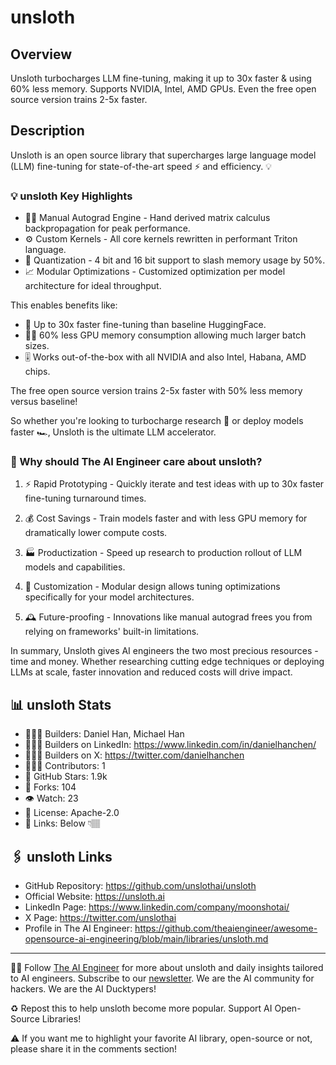 # unsloth
## Overview
Unsloth turbocharges LLM fine-tuning, making it up to 30x faster & using 60% less memory. Supports NVIDIA, Intel, AMD GPUs. Even the free open source version trains 2-5x faster.

## Description
Unsloth is an open source library that supercharges large language model (LLM) fine-tuning for state-of-the-art speed ⚡️ and efficiency. 💡

### 💡 unsloth Key Highlights

- 👨‍🔧 Manual Autograd Engine - Hand derived matrix calculus backpropagation for peak performance.
- ⚙️ Custom Kernels - All core kernels rewritten in performant Triton language.
- 🔋 Quantization - 4 bit and 16 bit support to slash memory usage by 50%.
- 📈 Modular Optimizations - Customized optimization per model architecture for ideal throughput.

This enables benefits like:

- 🚀 Up to 30x faster fine-tuning than baseline HuggingFace.
- 🧑‍💻 60% less GPU memory consumption allowing much larger batch sizes.
- 🎚️ Works out-of-the-box with all NVIDIA and also Intel, Habana, AMD chips.

The free open source version trains 2-5x faster with 50% less memory versus baseline!

So whether you're looking to turbocharge research 🚗 or deploy models faster 🏎️, Unsloth is the ultimate LLM accelerator.

### 🤔 Why should The AI Engineer care about unsloth?

1. ⚡️ Rapid Prototyping - Quickly iterate and test ideas with up to 30x faster fine-tuning turnaround times.

2. 💰 Cost Savings - Train models faster and with less GPU memory for dramatically lower compute costs.

3. 🏭 Productization - Speed up research to production rollout of LLM models and capabilities.

4. 🔧 Customization - Modular design allows tuning optimizations specifically for your model architectures.

5. 🕰️ Future-proofing - Innovations like manual autograd frees you from relying on frameworks' built-in limitations.

In summary, Unsloth gives AI engineers the two most precious resources - time and money. Whether researching cutting edge techniques or deploying LLMs at scale, faster innovation and reduced costs will drive impact.

## 📊 unsloth Stats
* 👷🏽‍♀️ Builders: Daniel Han, Michael Han
* 👩🏽‍💼 Builders on LinkedIn: https://www.linkedin.com/in/danielhanchen/
* 👩🏽‍🏭 Builders on X: https://twitter.com/danielhanchen
* 👩🏽‍💻 Contributors: 1
* 💫 GitHub Stars: 1.9k
* 🍴 Forks: 104
* 👁️ Watch: 23
* 🪪 License: Apache-2.0
* 🔗 Links: Below 👇🏽

## 🖇️ unsloth Links
* GitHub Repository: https://github.com/unslothai/unsloth
* Official Website: https://unsloth.ai
* LinkedIn Page: https://www.linkedin.com/company/moonshotai/
* X Page: https://twitter.com/unslothai
* Profile in The AI Engineer: https://github.com/theaiengineer/awesome-opensource-ai-engineering/blob/main/libraries/unsloth.md

---
🧙🏽 Follow [The AI Engineer](https://www.linkedin.com/company/theaiengineer/) for more about unsloth and daily insights tailored to AI engineers. Subscribe to our [newsletter](http://theaiengineerco.substack.com). We are the AI community for hackers. We are the AI Ducktypers!

♻️ Repost this to help unsloth become more popular. Support AI Open-Source Libraries!

⚠️ If you want me to highlight your favorite AI library, open-source or not, please share it in the comments section!

